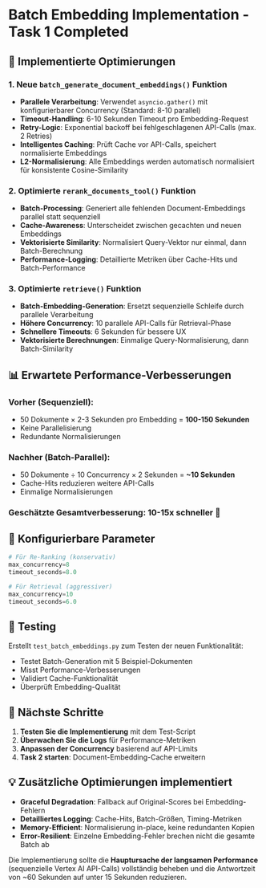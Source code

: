 # Batch Embedding Implementation - Task 1 Completed

## 🎯 Implementierte Optimierungen

### 1. **Neue `batch_generate_document_embeddings()` Funktion**
- **Parallele Verarbeitung**: Verwendet `asyncio.gather()` mit konfigurierbarer Concurrency (Standard: 8-10 parallel)
- **Timeout-Handling**: 6-10 Sekunden Timeout pro Embedding-Request
- **Retry-Logic**: Exponential backoff bei fehlgeschlagenen API-Calls (max. 2 Retries)
- **Intelligentes Caching**: Prüft Cache vor API-Calls, speichert normalisierte Embeddings
- **L2-Normalisierung**: Alle Embeddings werden automatisch normalisiert für konsistente Cosine-Similarity

### 2. **Optimierte `rerank_documents_tool()` Funktion**
- **Batch-Processing**: Generiert alle fehlenden Document-Embeddings parallel statt sequenziell
- **Cache-Awareness**: Unterscheidet zwischen gecachten und neuen Embeddings
- **Vektorisierte Similarity**: Normalisiert Query-Vektor nur einmal, dann Batch-Berechnung
- **Performance-Logging**: Detaillierte Metriken über Cache-Hits und Batch-Performance

### 3. **Optimierte `retrieve()` Funktion**
- **Batch-Embedding-Generation**: Ersetzt sequenzielle Schleife durch parallele Verarbeitung
- **Höhere Concurrency**: 10 parallele API-Calls für Retrieval-Phase
- **Schnellere Timeouts**: 6 Sekunden für bessere UX
- **Vektorisierte Berechnungen**: Einmalige Query-Normalisierung, dann Batch-Similarity

## 📊 Erwartete Performance-Verbesserungen

### **Vorher (Sequenziell):**
- 50 Dokumente × 2-3 Sekunden pro Embedding = **100-150 Sekunden**
- Keine Parallelisierung
- Redundante Normalisierungen

### **Nachher (Batch-Parallel):**
- 50 Dokumente ÷ 10 Concurrency × 2 Sekunden = **~10 Sekunden**
- Cache-Hits reduzieren weitere API-Calls
- Einmalige Normalisierungen

### **Geschätzte Gesamtverbesserung: 10-15x schneller** 🚀

## 🔧 Konfigurierbare Parameter

```python
# Für Re-Ranking (konservativ)
max_concurrency=8
timeout_seconds=8.0

# Für Retrieval (aggressiver)  
max_concurrency=10
timeout_seconds=6.0
```

## 🧪 Testing

Erstellt `test_batch_embeddings.py` zum Testen der neuen Funktionalität:
- Testet Batch-Generation mit 5 Beispiel-Dokumenten
- Misst Performance-Verbesserungen
- Validiert Cache-Funktionalität
- Überprüft Embedding-Qualität

## 🚀 Nächste Schritte

1. **Testen Sie die Implementierung** mit dem Test-Script
2. **Überwachen Sie die Logs** für Performance-Metriken
3. **Anpassen der Concurrency** basierend auf API-Limits
4. **Task 2 starten**: Document-Embedding-Cache erweitern

## 💡 Zusätzliche Optimierungen implementiert

- **Graceful Degradation**: Fallback auf Original-Scores bei Embedding-Fehlern
- **Detailliertes Logging**: Cache-Hits, Batch-Größen, Timing-Metriken
- **Memory-Efficient**: Normalisierung in-place, keine redundanten Kopien
- **Error-Resilient**: Einzelne Embedding-Fehler brechen nicht die gesamte Batch ab

Die Implementierung sollte die **Hauptursache der langsamen Performance** (sequenzielle Vertex AI API-Calls) vollständig beheben und die Antwortzeit von ~60 Sekunden auf unter 15 Sekunden reduzieren.